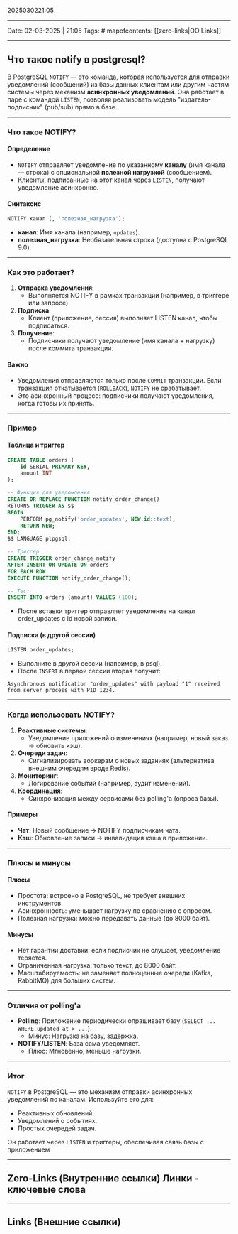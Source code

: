 2025030221:05
___
Date: 02-03-2025 | 21:05
Tags: #
mapofcontents: [[zero-links|OO Links]]
___
## Что такое notify в postgresql?

В PostgreSQL `NOTIFY` — это команда, которая используется для отправки уведомлений (сообщений) из базы данных клиентам или другим частям системы через механизм **асинхронных уведомлений**. Она работает в паре с командой `LISTEN`, позволяя реализовать модель "издатель-подписчик" (pub/sub) прямо в базе. 

---
### Что такое NOTIFY?
#### Определение

- `NOTIFY` отправляет уведомление по указанному **каналу** (имя канала — строка) с опциональной **полезной нагрузкой** (сообщением).
- Клиенты, подписанные на этот канал через `LISTEN`, получают уведомление асинхронно.
#### Синтаксис

```sql
NOTIFY канал [, 'полезная_нагрузка'];
```

- **канал**: Имя канала (например, `updates`).
- **полезная_нагрузка**: Необязательная строка (доступна с PostgreSQL 9.0).

---
### Как это работает?

1. **Отправка уведомления**:  
    - Выполняется NOTIFY в рамках транзакции (например, в триггере или запросе).
2. **Подписка**:  
    - Клиент (приложение, сессия) выполняет LISTEN канал, чтобы подписаться.
3. **Получение**:  
    - Подписчики получают уведомление (имя канала + нагрузку) после коммита транзакции.
#### Важно

- Уведомления отправляются только после `COMMIT` транзакции. Если транзакция откатывается (`ROLLBACK`), `NOTIFY` не срабатывает.
- Это асинхронный процесс: подписчики получают уведомления, когда готовы их принять.

---
### Пример
#### Таблица и триггер
```sql
CREATE TABLE orders (
    id SERIAL PRIMARY KEY,
    amount INT
);

-- Функция для уведомления
CREATE OR REPLACE FUNCTION notify_order_change()
RETURNS TRIGGER AS $$
BEGIN
    PERFORM pg_notify('order_updates', NEW.id::text);
    RETURN NEW;
END;
$$ LANGUAGE plpgsql;

-- Триггер
CREATE TRIGGER order_change_notify
AFTER INSERT OR UPDATE ON orders
FOR EACH ROW
EXECUTE FUNCTION notify_order_change();

-- Тест
INSERT INTO orders (amount) VALUES (100);
```

- После вставки триггер отправляет уведомление на канал order_updates с id новой записи.
#### Подписка (в другой сессии)
```sql
LISTEN order_updates;
```

- Выполните в другой сессии (например, в psql).
- После `INSERT` в первой сессии вторая получит:

```text
Asynchronous notification "order_updates" with payload "1" received from server process with PID 1234.
```

---
### Когда использовать NOTIFY?

1. **Реактивные системы**:  
    - Уведомление приложений о изменениях (например, новый заказ → обновить кэш).
2. **Очереди задач**:  
    - Сигнализировать воркерам о новых заданиях (альтернатива внешним очередям вроде Redis).
3. **Мониторинг**:  
    - Логирование событий (например, аудит изменений).
4. **Координация**:  
    - Синхронизация между сервисами без polling'а (опроса базы).
#### Примеры
  
- **Чат**: Новый сообщение → NOTIFY подписчикам чата.
- **Кэш**: Обновление записи → инвалидация кэша в приложении.
  
---
### Плюсы и минусы

#### Плюсы

- Простота: встроено в PostgreSQL, не требует внешних инструментов.
- Асинхронность: уменьшает нагрузку по сравнению с опросом.
- Полезная нагрузка: можно передавать данные (до 8000 байт).
#### Минусы

- Нет гарантии доставки: если подписчик не слушает, уведомление теряется.
- Ограниченная нагрузка: только текст, до 8000 байт.
- Масштабируемость: не заменяет полноценные очереди (Kafka, RabbitMQ) для больших систем.

---
### Отличия от polling'а


- **Polling**: Приложение периодически опрашивает базу (`SELECT ... WHERE updated_at > ...`).  
    - Минус: Нагрузка на базу, задержка.  
- **NOTIFY/LISTEN**: База сама уведомляет.  
    - Плюс: Мгновенно, меньше нагрузки.

---
### Итог

`NOTIFY` в PostgreSQL — это механизм отправки асинхронных уведомлений по каналам. Используйте его для:

- Реактивных обновлений.
- Уведомлений о событиях.
- Простых очередей задач.

Он работает через `LISTEN` и триггеры, обеспечивая связь базы с приложением


-----
**Zero-Links**  (Внутренние ссылки) Линки - ключевые слова
-

------
**Links** (Внешние ссылки)
-
